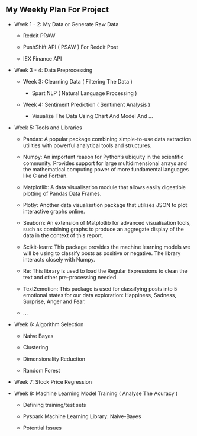 ## My Weekly Plan For Project

* Week 1 - 2: My Data or Generate Raw Data

    - Reddit PRAW

    - PushShift API ( PSAW ) For Reddit Post

    - IEX Finance API

* Week 3 - 4: Data Preprocessing

    - Week 3: Clearning Data ( Filtering The Data )

        + Spart NLP ( Natural Language Processing )

    - Week 4: Sentiment Prediction ( Sentiment Analysis )

        + Visualize The Data Using Chart And Model And ...

* Week 5: Tools and Libraries

    - Pandas: A popular package combining simple-to-use data extraction utilities with powerful analytical tools
    and structures.
    
    - Numpy: An important reason for Python’s ubiquity in the scientific community. Provides support for large
    multidimensional arrays and the mathematical computing power of more fundamental languages like C
    and Fortran.
    
    - Matplotlib: A data visualisation module that allows easily digestible plotting of Pandas Data Frames.
    
    - Plotly: Another data visualisation package that utilises JSON to plot interactive graphs online.
    
    - Seaborn: An extension of Matplotlib for advanced visualisation tools, such as combining graphs to
    produce an aggregate display of the data in the context of this report.
    
    - Scikit-learn: This package provides the machine learning models we will be using to classify posts as
    positive or negative. The library interacts closely with Numpy.
    
    - Re: This library is used to load the Regular Expressions to clean the text and other pre-processing needed.

    - Text2emotion: This package is used for classifying posts into 5 emotional states for our data exploration:
    Happiness, Sadness, Surprise, Anger and Fear.

    - ...

* Week 6: Algorithm Selection

    - Naive Bayes

    - Clustering

    - Dimensionality Reduction

    - Random Forest

* Week 7: Stock Price Regression

* Week 8: Machine Learning Model Training ( Analyse The Acuracy )

    - Defining training/test sets

    - Pyspark Machine Learning Library: Naive-Bayes

    - Potential Issues
